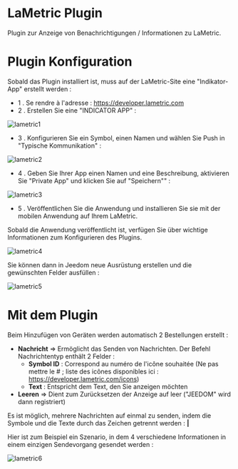 # LaMetric Plugin

Plugin zur Anzeige von Benachrichtigungen / Informationen zu LaMetric.

# Plugin Konfiguration 

Sobald das Plugin installiert ist, muss auf der LaMetric-Site eine "Indikator-App" erstellt werden :

-   1 \. Se rendre à l'adresse : <https://developer.lametric.com>
-   2 \. Erstellen Sie eine "INDICATOR APP" :

![lametric1](./images/lametric1.png)

-   3 \. Konfigurieren Sie ein Symbol, einen Namen und wählen Sie Push in "Typische Kommunikation" :

![lametric2](./images/lametric2.png)

-   4 \. Geben Sie Ihrer App einen Namen und eine Beschreibung, aktivieren Sie "Private App" und klicken Sie auf "Speichern"" :

![lametric3](./images/lametric3.png)

-   5 \. Veröffentlichen Sie die Anwendung und installieren Sie sie mit der mobilen Anwendung auf Ihrem LaMetric.

Sobald die Anwendung veröffentlicht ist, verfügen Sie über wichtige Informationen zum Konfigurieren des Plugins.

![lametric4](./images/lametric4.png)

Sie können dann in Jeedom neue Ausrüstung erstellen und die gewünschten Felder ausfüllen :

![lametric5](./images/lametric5.png)

# Mit dem Plugin 

Beim Hinzufügen von Geräten werden automatisch 2 Bestellungen erstellt :

-   **Nachricht** ⇒ Ermöglicht das Senden von Nachrichten. Der Befehl Nachrichtentyp enthält 2 Felder : 
    - **Symbol ID** : Correspond au numéro de l'icône souhaitée (Ne pas mettre le \# ; liste des icônes disponibles ici : <https://developer.lametric.com/icons>)
    - **Text** : Entspricht dem Text, den Sie anzeigen möchten
-   **Leeren** ⇒ Dient zum Zurücksetzen der Anzeige auf leer ("JEEDOM" wird dann registriert)

Es ist möglich, mehrere Nachrichten auf einmal zu senden, indem die Symbole und die Texte durch das Zeichen getrennt werden : **|**

Hier ist zum Beispiel ein Szenario, in dem 4 verschiedene Informationen in einem einzigen Sendevorgang gesendet werden :

![lametric6](./images/lametric6.png)
